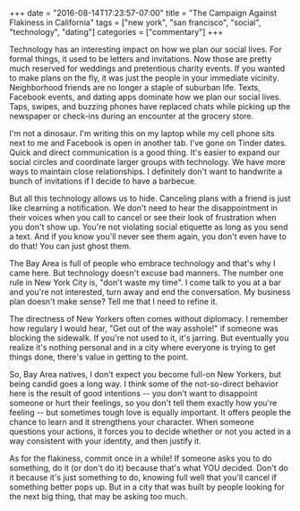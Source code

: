 +++
date = "2016-08-14T17:23:57-07:00"
title = "The Campaign Against Flakiness in California"
tags = ["new york", "san francisco", "social", "technology", "dating"]
categories = ["commentary"]
+++

Technology has an interesting impact on how we plan our social lives. For formal things, it used to be letters and invitations. Now those are pretty much reserved for weddings and pretentious charity events. If you wanted to make plans on the fly, it was just the people in your immediate vicinity. Neighborhood friends are no longer a staple of suburban life. Texts, Facebook events, and dating apps dominate how we plan our social lives. Taps, swipes, and buzzing phones have replaced chats while picking up the newspaper or check-ins during an encounter at the grocery store. 

I'm not a dinosaur. I'm writing this on my laptop while my cell phone sits next to me and Facebook is open in another tab. I've gone on Tinder dates. Quick and direct communication is a good thing. It's easier to expand our social circles and coordinate larger groups with technology. We have more ways to maintain close relationships. I definitely don't want to handwrite a bunch of invitations if I decide to have a barbecue. 

But all this technology allows us to hide. Canceling plans with a friend is just like clearning a notification. We don't need to hear the disappointment in their voices when you call to cancel or see their look of frustration when you don't show up. You're not violating social etiquette as long as you send a text. And if you know you'll never see them again, you don't even have to do that! You can just ghost them. 

The Bay Area is full of people who embrace technology and that's why I came here. But technology doesn't excuse bad manners. The number one rule in New York City is, "don't waste my time". I come talk to you at a bar and you're not interested, turn away and end the conversation. My business plan doesn't make sense? Tell me that I need to refine it. 

The directness of New Yorkers often comes without diplomacy. I remember how regulary I would hear, "Get out of the way asshole!" if someone was blocking the sidewalk. If you're not used to it, it's jarring. But eventually you realize it's nothing personal and in a city where everyone is trying to get things done, there's value in getting to the point. 

So, Bay Area natives, I don't expect you become full-on New Yorkers, but being candid goes a long way. I think some of the not-so-direct behavior here is the result of good intentions -- you don't want to disappoint someone or hurt their feelings, so you don't tell them exactly how you're feeling -- but sometimes tough love is equally important. It offers people the chance to learn and it strengthens your character. When someone questions your actions, it forces you to decide whether or not you acted in a way consistent with your identity, and then justify it. 

As for the flakiness, commit once in a while! If someone asks you to do something, do it (or don't do it) because that's what YOU decided. Don't do it because it's just something to do, knowing full well that you'll cancel if something better pops up. But in a city that was built by people looking for the next big thing, that may be asking too much.

